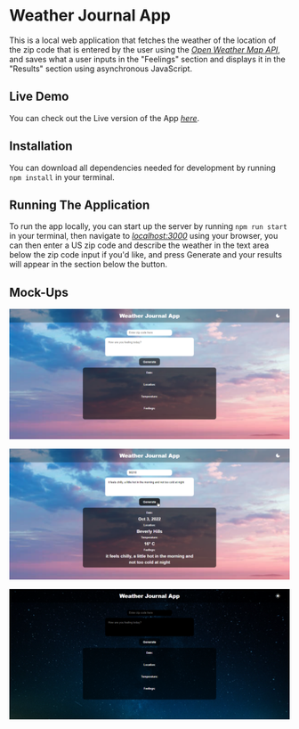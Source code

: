 # **Weather Journal App**

This is a local web application that fetches the weather of the location of the zip code that is entered by the user using the [_Open Weather Map API_](https://openweathermap.org/api), and saves what a user inputs in the "Feelings" section and displays it in the "Results" section using asynchronous JavaScript.

## **Live Demo**

You can check out the Live version of the App [_here_](https://weather-journal-ash.onrender.com/).

## **Installation**

You can download all dependencies needed for development by running `npm install` in your terminal.

## **Running The Application**

To run the app locally, you can start up the server by running `npm run start` in your terminal, then navigate to [_localhost:3000_](http://localhost:3000/) using your browser, you can then enter a US zip code and describe the weather in the text area below the zip code input if you'd like, and press Generate and your results will appear in the section below the button.

## **Mock-Ups**

![](/mock-ups/light_mock-up_1.png)

![](/mock-ups/light_mock-up_2.png)

![](/mock-ups/dark_mock-up_1.png)
